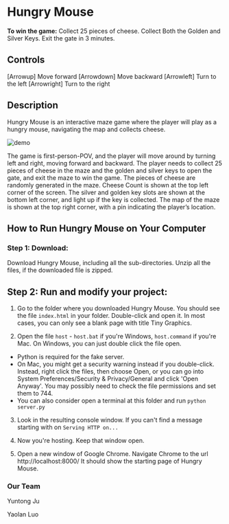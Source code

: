 # Hungry Mouse
**To win the game:**
Collect 25 pieces of cheese.
Collect Both the Golden and Silver Keys.
Exit the gate in 3 minutes.
## Controls
[Arrowup] Move forward
[Arrowdown] Move backward
[Arrowleft] Turn to the left
[Arrowright] Turn to the right
## Description
Hungry Mouse is an interactive maze game where the player will play as a hungry mouse, navigating the map and collects cheese. 

![demo](https://gifyu.com/image/SAqhd)

The game is first-person-POV, and the player will move around by turning left and right, moving forward and backward. The player needs to collect 25 pieces of cheese in the maze and the golden and silver keys to open the gate, and exit the maze to win the game. The pieces of cheese are randomly generated in the maze. Cheese Count is shown at the top left corner of the screen. The silver and golden key slots are shown at the bottom left corner, and light up if the key is collected. The map of the maze is shown at the top right corner, with a pin indicating the player’s location.

## How to Run Hungry Mouse on Your Computer
### Step 1: Download:
Download Hungry Mouse, including all the sub-directories. Unzip all the files, if the downloaded file is zipped.

## Step 2: Run and modify your project:
1. Go to the folder where you downloaded Hungry Mouse. You should see the file `index.html` in your folder. Double-click and open it. In most cases, you can only see a blank page with title Tiny Graphics. 

2. Open the file `host` - `host.bat` if you're Windows, `host.command` if you're Mac. On Windows, you can just double click the file open.
- Python is required for the fake server.
- On Mac, you might get a security warning instead if you double-click. Instead, right click the files, then choose Open, or you can go into System Preferences/Security & Privacy/General and click 'Open Anyway'. You may possibly need to check the file permissions and set them to 744.
- You can also consider open a terminal at this folder and run `python server.py`

3. Look in the resulting console window. If you can't find a message starting with
on `Serving HTTP on...`

4. Now you're hosting. Keep that window open.

5. Open a new window of Google Chrome. Navigate Chrome to the url http://localhost:8000/ It should show the starting page of Hungry Mouse.


### Our Team
Yuntong Ju

Yaolan Luo



